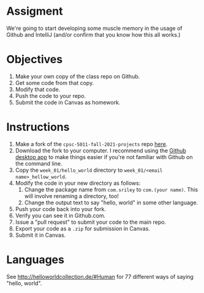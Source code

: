 # Assigment
We're going to start developing some muscle memory in the usage of Github and IntelliJ (and/or confirm that you know how this all works.)

# Objectives
1. Make your own copy of the class repo on Github.
2. Get some code from that copy.
3. Modify that code.
4. Push the code to your repo.
5. Submit the code in Canvas as homework.

# Instructions
1. Make a fork of the `cpsc-5011-fall-2021-projects` repo [here](https://github.com/stephen-riley/cpsc-5011-fall-2021-projects).
2. Download the fork to your computer.  I recommend using the [Github desktop app](https://desktop.github.com/) to make things easier if you're not familiar with Github on the command line.
3. Copy the `week_01/hello_world` directory to `week_01/<email name>_hellow_world`.
4. Modify the code in your new directory as follows:
   1. Change the package name from `com.sriley` to `com.(your name)`.  This will involve renaming a directory, too!
   2. Change the output text to say "hello, world" in some other language.
5. Push your code back into your fork.
6. Verify you can see it in Github.com.
7. Issue a "pull request" to submit your code to the main repo.
8. Export your code as a `.zip` for submission in Canvas.
9. Submit it in Canvas.

# Languages
See http://helloworldcollection.de/#Human for 77 different ways of saying "hello, world".

